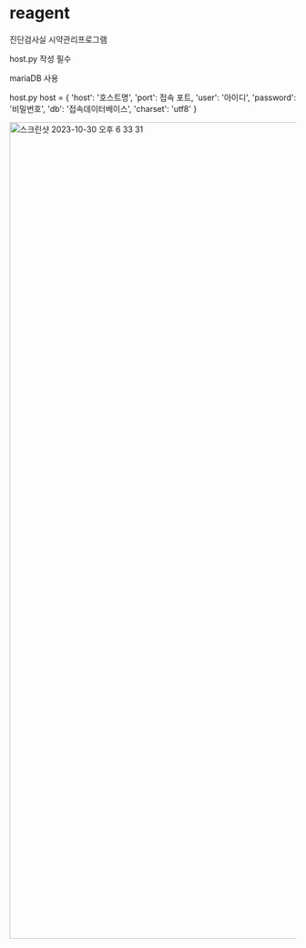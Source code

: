 # reagent

진단검사실 시약관리프로그램

host.py 작성 필수

mariaDB 사용

host.py
host = {
    'host': '호스트명',
    'port': 접속 포트,
    'user': '아이디',
    'password': '비밀번호',
    'db': '접속데이터베이스',
    'charset': 'utf8'
}

<img width="1436" alt="스크린샷 2023-10-30 오후 6 33 31" src="https://github.com/kimet83/reagent/assets/47172845/91ac9ed5-7cad-4871-bf59-8144088c8265">


